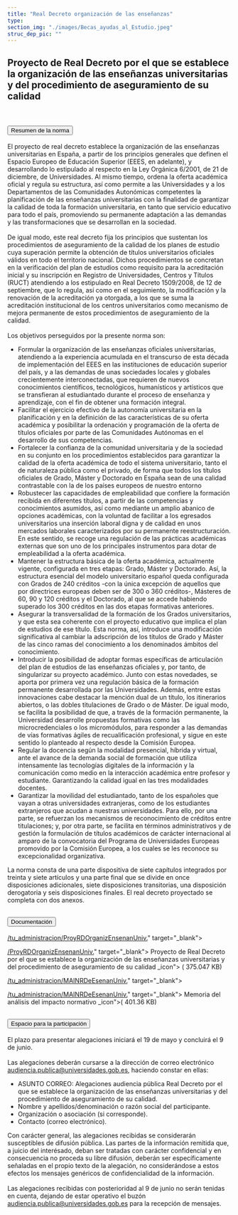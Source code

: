 ```yaml
---
title: "Real Decreto organización de las enseñanzas"
type: 
section_img: "./images/Becas_ayudas_al_Estudio.jpeg"
struc_dep_pic: ""
---
```

## Proyecto de Real Decreto por el que se establece la organización de las enseñanzas universitarias y del procedimiento de aseguramiento de su calidad<br><br>
<section>
    <article>
        <div class="container container_xl_accoordion p-0">
            <div class="row mt-4">
                <div class="col-lg-12 content_collapse mb-120">
                                <div class="accordion" id="accordionPanelsStayOpenExample">
                                    <div class="accordion-item">
                                        <h2 class="accordion-header" id="panelsStayOpen-headingOne">
                                            <button class="accordion-button collapsed" type="button" data-bs-toggle="collapse" data-bs-target="#panelsStayOpen-collapseOne" aria-expanded="false" aria-controls="panelsStayOpen-collapseOne">
                                               Resumen de la norma
                                            </button>
                                        </h2>
                                        <div id="panelsStayOpen-collapseOne" class="accordion-collapse collapse " aria-labelledby="panelsStayOpen-headingOne">
                                            <div class="accordion-body">
                                                <article id="section_link">
                                                    <div class="container-fluid">
                                                        <div class="row">
                                                            <div class="col-12">
                                                               El proyecto de real decreto establece la organización de las enseñanzas universitarias en España, a partir de los principios generales que definen el Espacio Europeo de Educación Superior (EEES, en adelante), y desarrollando lo estipulado al respecto en la Ley Orgánica 6/2001, de 21 de diciembre, de Universidades. Al mismo tiempo, ordena la oferta académica oficial y regula su estructura, así como permite a las Universidades y a los Departamentos de las Comunidades Autonómicas competentes la planificación de las enseñanzas universitarias con la finalidad de garantizar la calidad de toda la formación universitaria, en tanto que servicio educativo para todo el país, promoviendo su permanente adaptación a las demandas y las transformaciones que se desarrollan en la sociedad.  <br><br>
								De igual modo, este real decreto fija los principios que sustentan los procedimientos de aseguramiento de la calidad de los planes de estudio cuya superación permite la obtención de títulos universitarios oficiales válidos en todo el territorio nacional. Dichos procedimientos se concretan en la verificación del plan de estudios como requisito para la acreditación inicial y su inscripción en Registro de Universidades, Centros y Títulos (RUCT) atendiendo a los estipulado en Real Decreto 1509/2008, de 12 de septiembre, que lo regula, así como en el seguimiento, la modificación y la renovación de la acreditación ya otorgada, a los que se suma la acreditación institucional de los centros universitarios como mecanismo de mejora permanente de estos procedimientos de aseguramiento de la calidad.  <br><br>
								Los objetivos perseguidos por la presente norma son:  
									<ul>
										<li>Formular la organización de las enseñanzas oficiales universitarias, atendiendo a la experiencia acumulada en el transcurso de esta década de implementación del EEES en las instituciones de educación superior del país, y a las demandas de unas sociedades locales y globales crecientemente interconectadas, que requieren de nuevos conocimientos científicos, tecnológicos, humanísticos y artísticos que se transfieran al estudiantado durante el proceso de enseñanza y aprendizaje, con el fin de obtener una formación integral. </li>
										<li>Facilitar el ejercicio efectivo de la autonomía universitaria en la planificación y en la definición de las características de su oferta académica y posibilitar la ordenación y programación de la oferta de títulos oficiales por parte de las Comunidades Autónomas en el desarrollo de sus competencias.  </li>
										<li>Fortalecer la confianza de la comunidad universitaria y de la sociedad en su conjunto en los procedimientos establecidos para garantizar la calidad de la oferta académica de todo el sistema universitario, tanto el de naturaleza pública como el privado, de forma que todos los títulos oficiales de Grado, Máster y Doctorado en España sean de una calidad contrastable con la de los países europeos de nuestro entorno  </li>
										<li>Robustecer las capacidades de empleabilidad que confiere la formación recibida en diferentes títulos, a partir de las competencias y conocimientos asumidos, así como mediante un amplio abanico de opciones académicas, con la voluntad de facilitar a los egresados universitarios una inserción laboral digna y de calidad en unos mercados laborales caracterizados por su permanente reestructuración. En este sentido, se recoge una regulación de las prácticas académicas externas que son uno de los principales instrumentos para dotar de empleabilidad a la oferta académica.  </li>
										<li>Mantener la estructura básica de la oferta académica, actualmente vigente, configurada en tres etapas: Grado, Máster y Doctorado. Así, la estructura esencial del modelo universitario español queda configurada con Grados de 240 créditos -con la única excepción de aquellos que por directrices europeas deben ser de 300 o 360 créditos-, Másteres de 60, 90 y 120 créditos y el Doctorado, al que se accede habiendo superado los 300 créditos en las dos etapas formativas anteriores.  </li>
										<li>Asegurar la transversalidad de la formación de los Grados universitarios, y que esta sea coherente con el proyecto educativo que implica el plan de estudios de ese título. Esta norma, así, introduce una modificación significativa al cambiar la adscripción de los títulos de Grado y Máster de las cinco ramas del conocimiento a los denominados ámbitos del conocimiento.  </li>
										<li>Introducir la posibilidad de adoptar formas específicas de articulación del plan de estudios de las enseñanzas oficiales y, por tanto, de singularizar su proyecto académico. Junto con estas novedades, se aporta por primera vez una regulación básica de la formación permanente desarrollada por las Universidades. Además, entre estas innovaciones cabe destacar la mención dual de un título, los itinerarios abiertos, o las dobles titulaciones de Grado o de Máster. De igual modo, se facilita la posibilidad de que, a través de la formación permanente, la Universidad desarrolle propuestas formativas como las microcredenciales o los micromódulos, para responder a las demandas de vías formativas ágiles de recualificación profesional, y sigue en este sentido lo planteado al respecto desde la Comisión Europea.  </li>
										<li>Regular la docencia según la modalidad presencial, híbrida y virtual, ante el avance de la demanda social de formación que utiliza intensamente las tecnologías digitales de la información y la comunicación como medio en la interacción académica entre profesor y estudiante. Garantizando la calidad igual en las tres modalidades docentes.  </li>
										<li>Garantizar la movilidad del estudiantado, tanto de los españoles que vayan a otras universidades extranjeras, como de los estudiantes extranjeros que acudan a nuestras universidades. Para ello, por una parte, se refuerzan los mecanismos de reconocimiento de créditos entre titulaciones; y, por otra parte, se facilita en términos administrativos y de gestión la formulación de títulos académicos de carácter internacional al amparo de la convocatoria del Programa de Universidades Europeas promovido por la Comisión Europea, a los cuales se les reconoce su excepcionalidad organizativa.  </li>
									</ul>
								La norma consta de una parte dispositiva de siete capítulos integrados por treinta y siete artículos y una parte final que se divide en once disposiciones adicionales, siete disposiciones transitorias, una disposición derogatoria y seis disposiciones finales. El real decreto proyectado se completa con dos anexos.  
                                                            </div>
                                                        </div>
                                                    </div>
                                                </article>
                                            </div>
                                        </div>
                                    </div>
                                    <div class="accordion-item">
                                        <h2 class="accordion-header" id="panelsStayOpen-headingTwo">
                                            <button class="accordion-button collapsed" type="button" data-bs-toggle="collapse" data-bs-target="#panelsStayOpen-collapseTwo" aria-expanded="false">
                                                Documentación
                                            </button>
                                        </h2>
                                        <div id="panelsStayOpen-collapseTwo" class="accordion-collapse collapse" aria-labelledby="panelsStayOpen-headingTwo">
                                            <div class="accordion-body">
                                                <article id="section_link">
                                                    <div class="container-fluid">
                                                        <div class="row">
                                                            <div class="col-12">
								<div class="col-lg-12 cards_download_cnt">  
			<div class="row"> 
				<div class="download_card"> 
					<a class="card" href="{{<siteurl>}}/documentos/</a><i class="fas fa-external-link-alt"></i>/tu_administracion/ProyRDOrganizEnsenanUniv.</a><i class="fas fa-external-link-alt"></i>" target="_blank"> 
					<div class="card-header"> 
						   <i class="fal fa-download"></i> 
					</div> </a> 
					<div class="card-body"> 
						<p class="text_file"><a class="card" href="{{<siteurl>}}/documentos/</a><i class="fas fa-external-link-alt"></i>/ProyRDOrganizEnsenanUniv.</a><i class="fas fa-external-link-alt"></i>" target="_blank">  
						<span class="tit">Proyecto de Real Decreto por el que se establece la organización de las enseñanzas universitarias y del procedimiento de aseguramiento de su calidad</span></a> <i class="fal fa-file-</a><i class="fas fa-external-link-alt"></i> </a><i class="fas fa-external-link-alt"></i>_icon"></i> (</a><i class="fas fa-external-link-alt"></i> 375.047 KB)
					</div>
				</div> 	
				<div class="download_card"> 
					<a class="card" href="{{<siteurl>}}/documentos/</a><i class="fas fa-external-link-alt"></i>/tu_administracion/MAINRDeEsenanUniv.</a><i class="fas fa-external-link-alt"></i>" target="_blank"> 
					<div class="card-header"> 
						   <i class="fal fa-download"></i> 
					</div> </a> 
					<div class="card-body"> 
						<p class="text_file"><a class="card" href="{{<siteurl>}}/documentos/</a><i class="fas fa-external-link-alt"></i>/tu_administracion/MAINRDeEsenanUniv.</a><i class="fas fa-external-link-alt"></i>" target="_blank">  
						<span class="tit">Memoria del análisis del impacto normativo </span></a> <i class="fal fa-file-</a><i class="fas fa-external-link-alt"></i> </a><i class="fas fa-external-link-alt"></i>_icon"></i>(</a><i class="fas fa-external-link-alt"></i> 401.36 KB)
					</div>
				</div>
			</div> 
		</div> 
                                                            </div>
                                                        </div>
                                                    </div>
                                                </article>
                                            </div>
                                        </div>
				</div>
                                    <div class="accordion-item">
                                        <h2 class="accordion-header" id="panelsStayOpen-headingTree">
                                            <button class="accordion-button collapsed" type="button" data-bs-toggle="collapse" data-bs-target="#panelsStayOpen-collapseTree" aria-expanded="false">
                                                 Espacio para la participación
                                            </button>
                                        </h2>
                                        <div id="panelsStayOpen-collapseTree" class="accordion-collapse collapse" aria-labelledby="panelsStayOpen-headingTree">
                                            <div class="accordion-body">
                                                <article id="section_link">
                                                    <div class="container-fluid">
                                                        <div class="row">
                                                            <div class="col-12">
								El plazo para presentar alegaciones iniciará el 19 de mayo y concluirá el 9 de junio.<br><br>
								Las alegaciones deberán cursarse a la dirección de correo electrónico <a href="mailto:audiencia.publica@universidades.gob.es">audiencia.publica@universidades.gob.es</a>, haciendo constar en ellas:
								<ul>
									<li>ASUNTO CORREO: Alegaciones audiencia pública Real Decreto por el que se establece la organización de las enseñanzas universitarias y del procedimiento de aseguramiento de su calidad.</li>
									<li>Nombre y apellidos/denominación o razón social del participante. </li>
									<li>Organización o asociación (si corresponde). </li>
									<li>Contacto (correo electrónico). </li>
								</ul>
								Con carácter general, las alegaciones recibidas se considerarán susceptibles de difusión pública. Las partes de la información remitida que, a juicio del interésado, deban ser tratadas con carácter confidencial y en consecuencia no proceda su libre difusión, deberán ser específicamente señaladas en el propio texto de la alegación, no considerándose a estos efectos los mensajes genéricos de confidencialidad de la información.  <br><br>
								Las alegaciones recibidas con posterioridad al 9 de junio no serán tenidas en cuenta, dejando de estar operativo el buzón <a href="mailto:audiencia.publica@universidades.gob.es">audiencia.publica@universidades.gob.es</a> para la recepción de mensajes.
							</div>
                                            </div>
                                        </div>
                                    </article>
                                </div>
                            </div>
                        </div>         
                    </div>
                </div>
            </div>
        </div>
    </article>
</section>
